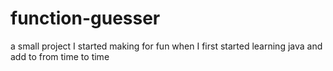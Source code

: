 # function-guesser
a small project I started making for fun when I first started learning java and add to from time to time
